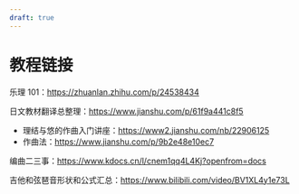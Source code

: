 ```yaml
---
draft: true
---
```


# 教程链接

乐理 101：https://zhuanlan.zhihu.com/p/24538434

日文教材翻译总整理：https://www.jianshu.com/p/61f9a441c8f5

- 理结与悠的作曲入门讲座：https://www2.jianshu.com/nb/22906125
- 作曲法：https://www.jianshu.com/p/9b2e48e10ec7

编曲二三事：https://www.kdocs.cn/l/cnem1qq4L4Kj?openfrom=docs

吉他和弦琶音形状和公式汇总：https://www.bilibili.com/video/BV1XL4y1e73L